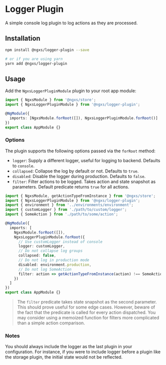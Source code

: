 # Logger Plugin

A simple console log plugin to log actions as they are processed.

## Installation

```bash
npm install @ngxs/logger-plugin --save

# or if you are using yarn
yarn add @ngxs/logger-plugin
```

## Usage

Add the `NgxsLoggerPluginModule` plugin to your root app module:

```typescript
import { NgxsModule } from '@ngxs/store';
import { NgxsLoggerPluginModule } from '@ngxs/logger-plugin';

@NgModule({
  imports: [NgxsModule.forRoot([]), NgxsLoggerPluginModule.forRoot()]
})
export class AppModule {}
```

### Options

The plugin supports the following options passed via the `forRoot` method:

* `logger`: Supply a different logger, useful for logging to backend. Defaults to `console`.
* `collapsed`: Collapse the log by default or not. Defaults to `true`.
* `disabled`: Disable the logger during production. Defaults to `false`.
* `filter`: Filter actions to be logged. Takes action and state snapshot as parameters. Default predicate returns `true` for all actions.

```typescript
import { NgxsModule, getActionTypeFromInstance } from '@ngxs/store';
import { NgxsLoggerPluginModule } from '@ngxs/logger-plugin';
import { environment } from '../environments/environment';
import { customLogger } from './path/to/custom/logger';
import { SomeAction } from './path/to/some/action';

@NgModule({
  imports: [
    NgxsModule.forRoot([]),
    NgxsLoggerPluginModule.forRoot({
      // Use customLogger instead of console
      logger: customLogger,
      // Do not collapse log groups
      collapsed: false,
      // Do not log in production mode
      disabled: environment.production,
      // Do not log SomeAction
      filter: action => getActionTypeFromInstance(action) !== SomeAction.type
    })
  ]
})
export class AppModule {}
```

> The `filter` predicate takes state snapshot as the second parameter. This should prove useful for some edge cases. However, beware of the fact that the predicate is called for every action dispatched. You may consider using a memoized function for filters more complicated than a simple action comparison.

### Notes

You should always include the logger as the last plugin in your configuration. For instance, if you were to include logger before a plugin like the storage plugin, the initial state would not be reflected.


